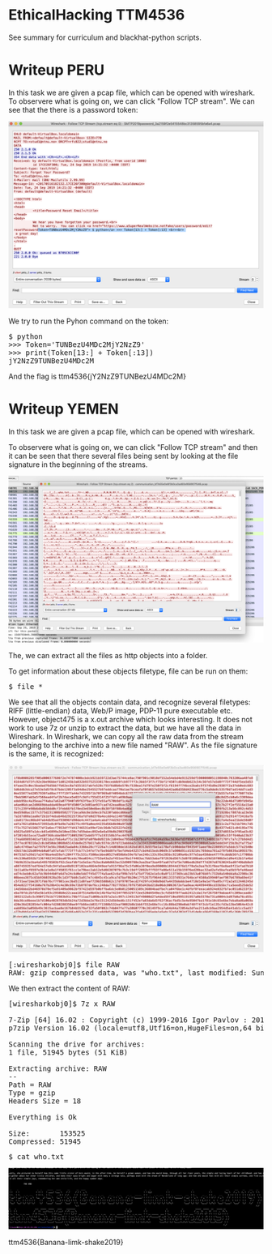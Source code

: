 # EthicalHacking TTM4536

See summary for curriculum and blackhat-python scripts. 

# Writeup PERU

In this task we are given a pcap file, which can be opened with wireshark. 
To observere what is going on, we can click "Follow TCP stream". We can see that the there is a password token:

![Alt text](/figures/Peru1.png?raw=true )

We try to run the Pyhon command on the token:
<pre>
$ python 
>>> Token='TUNBezU4MDc2MjY2NzZ9'
>>> print(Token[13:] + Token[:13])
jY2NzZ9TUNBezU4MDc2M
</pre>

And the flag is 
ttm4536{jY2NzZ9TUNBezU4MDc2M}

# Writeup YEMEN

In this task we are given a pcap file, which can be opened with wireshark. 

To observere what is going on, we can click "Follow TCP stream" and then it can be seen that there several files being sent by looking at the file  signature in the beginning of the streams.

![Alt text](/figures/comm1.png?raw=true )

The, we can extract all the files as http objects into a folder. 

To get information about these objects filetype, file can be run on them:
<pre>
$ file * 
</pre>

We see that all the objects contain data, and recognize several filetypes: RIFF (little-endian) data, Web/P image, PDP-11 pure executable etc. However, object475 is a x.out archive which looks interesting. It does not work to use 7z or unzip to extract the data, but we have all the data in Wireshark. In Wireshark, we can copy all the raw data from the stream belonging to the archive into a new file named "RAW". As the file signature is the same, it is recognized:

![Alt text](/figures/comm2.png?raw=true )
<pre>
[:wiresharkobj0]$ file RAW
RAW: gzip compressed data, was "who.txt", last modified: Sun Sep 29 07:37:12 2019, from Unix, original size 153525
</pre>

We then extract the content of RAW:
<pre>
[wiresharkobj0]$ 7z x RAW

7-Zip [64] 16.02 : Copyright (c) 1999-2016 Igor Pavlov : 2016-05-21
p7zip Version 16.02 (locale=utf8,Utf16=on,HugeFiles=on,64 bits,4 CPUs x64)

Scanning the drive for archives:
1 file, 51945 bytes (51 KiB)

Extracting archive: RAW
--
Path = RAW
Type = gzip
Headers Size = 18

Everything is Ok

Size:       153525
Compressed: 51945
</pre>

<pre>
$ cat who.txt
</pre>
![Alt text](/figures/comm3.png?raw=true )

ttm4536{Banana-limk-shake2019}
